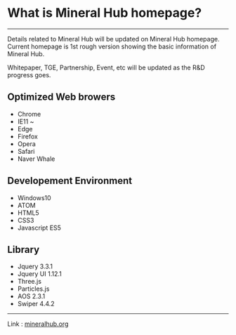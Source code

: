 # What is Mineral Hub homepage?

-------------------

Details related to Mineral Hub will be updated on Mineral Hub homepage.
Current homepage is 1st rough version showing the basic information of Mineral Hub.

Whitepaper, TGE, Partnership, Event, etc will be updated as the R&D progress goes. 

Optimized Web browers
--------------------
 - Chrome
 - IE11 ~
 - Edge
 - Firefox
 - Opera
 - Safari
 - Naver Whale



Developement Environment
--------------------
 - Windows10
 - ATOM
 - HTML5
 - CSS3
 - Javascript ES5



Library
--------------------
 - Jquery 3.3.1
 - Jquery UI 1.12.1
 - Three.js
 - Particles.js
 - AOS 2.3.1
 - Swiper 4.4.2

--------------------

Link : [mineralhub.org](https://mineralhub.org)
